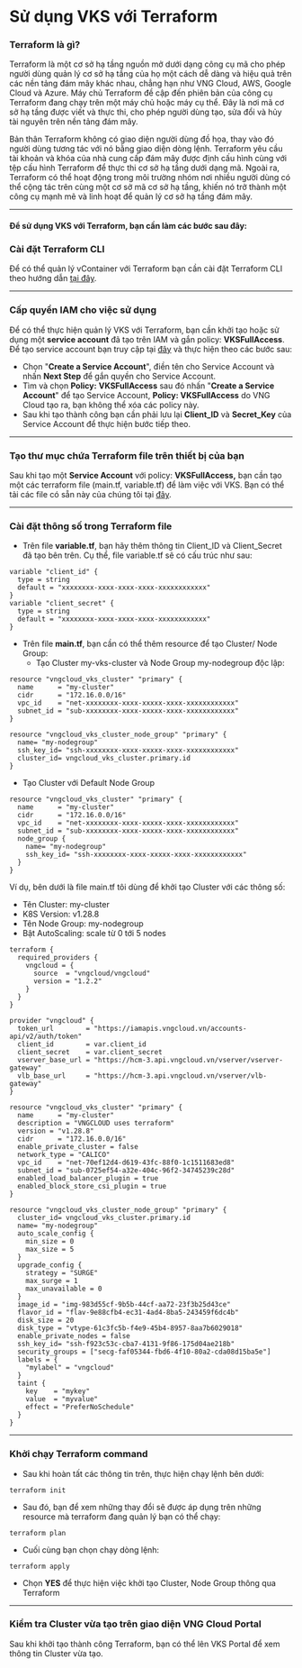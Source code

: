 # Sử dụng VKS với Terraform

### Terraform là gì?

Terraform là một cơ sở hạ tầng nguồn mở dưới dạng công cụ mã cho phép người dùng quản lý cơ sở hạ tầng của họ một cách dễ dàng và hiệu quả trên các nền tảng đám mây khác nhau, chẳng hạn như VNG Cloud, AWS, Google Cloud và Azure. Máy chủ Terraform đề cập đến phiên bản của công cụ Terraform đang chạy trên một máy chủ hoặc máy cụ thể. Đây là nơi mã cơ sở hạ tầng được viết và thực thi, cho phép người dùng tạo, sửa đổi và hủy tài nguyên trên nền tảng đám mây.

Bản thân Terraform không có giao diện người dùng đồ họa, thay vào đó người dùng tương tác với nó bằng giao diện dòng lệnh. Terraform yêu cầu tài khoản và khóa của nhà cung cấp đám mây được định cấu hình cùng với tệp cấu hình Terraform để thực thi cơ sở hạ tầng dưới dạng mã. Ngoài ra, Terraform có thể hoạt động trong môi trường nhóm nơi nhiều người dùng có thể cộng tác trên cùng một cơ sở mã cơ sở hạ tầng, khiến nó trở thành một công cụ mạnh mẽ và linh hoạt để quản lý cơ sở hạ tầng đám mây.

***

#### Để sử dụng VKS với Terraform, bạn cần làm các bước sau đây: <a href="#quanlyvcontainervoiterraform-dequanlyvcontainervoiterraform-bancanlamcacbuocsauday" id="quanlyvcontainervoiterraform-dequanlyvcontainervoiterraform-bancanlamcacbuocsauday"></a>

### **Cài đặt Terraform CLI** <a href="#quanlyvcontainervoiterraform-caidatterraformcli" id="quanlyvcontainervoiterraform-caidatterraformcli"></a>

Để có thể quản lý vContainer với Terraform bạn cần cài đặt Terraform CLI theo hướng dẫn [tại đây](../vserver/compute-hcm03-1a/terraform/cai-dat-terraform.md).

***

### **Cấp quyền IAM cho việc sử dụng**  <a href="#quanlyvcontainervoiterraform-capquyeniamchoviecsudung" id="quanlyvcontainervoiterraform-capquyeniamchoviecsudung"></a>

Để có thể thực hiện quản lý VKS với Terraform, bạn cần khởi tạo hoặc sử dụng một **service account** đã tạo trên IAM và gắn policy: **VKSFullAccess**. Để tạo service account bạn truy cập tại [đây](https://hcm-3.console.vngcloud.vn/iam/service-accounts) và thực hiện theo các bước sau:

* Chọn "**Create a Service Account**", điền tên cho Service Account và nhấn **Next Step** để gắn quyền cho Service Account.&#x20;
* Tìm và chọn **Policy:** **VKSFullAccess** sau đó nhấn "**Create a Service Account**" để tạo Service Account, **Policy: VKSFullAccess** do VNG Cloud tạo ra, bạn không thể xóa các policy này.
* Sau khi tạo thành công bạn cần phải lưu lại **Client\_ID** và **Secret\_Key** của Service Account để thực hiện bước tiếp theo.

***

### **Tạo thư mục chứa Terraform file** trên thiết bị của bạn <a href="#quanlyvcontainervoiterraform-taothumucchuaterraformfilevataiexamplefiletuvngcloudrepo" id="quanlyvcontainervoiterraform-taothumucchuaterraformfilevataiexamplefiletuvngcloudrepo"></a>

Sau khi tạo một **Service Account** với policy: **VKSFullAccess,** bạn cần tạo một các terraform file (main.tf, variable.tf) để làm việc với VKS. Bạn có thể tải các file có sẵn này của chúng tôi tại [đây](https://github.com/vngcloud/terraform-provider-vngcloud/tree/main/examples).

***

### **Cài đặt thông số trong Terraform file** <a href="#quanlyvcontainervoiterraform-caidatthongsotrongterraformfile" id="quanlyvcontainervoiterraform-caidatthongsotrongterraformfile"></a>

* Trên file **variable.tf**, bạn hãy thêm thông tin Client\_ID và Client\_Secret đã tạo bên trên. Cụ thể, file variable.tf sẽ có cấu trúc như sau:

```markup
variable "client_id" {
  type = string
  default = "xxxxxxxx-xxxx-xxxx-xxxx-xxxxxxxxxxxx"
}
variable "client_secret" {
  type = string
  default = "xxxxxxxx-xxxx-xxxx-xxxx-xxxxxxxxxxxx"
}
```

* Trên file **main.tf**, bạn cần có thể thêm resource để tạo Cluster/ Node Group:
  * Tạo Cluster my-vks-cluster và Node Group my-nodegroup độc lập:

```
resource "vngcloud_vks_cluster" "primary" {
  name      = "my-cluster"
  cidr      = "172.16.0.0/16"
  vpc_id    = "net-xxxxxxxx-xxxx-xxxxx-xxxx-xxxxxxxxxxxx"
  subnet_id = "sub-xxxxxxxx-xxxx-xxxxx-xxxx-xxxxxxxxxxxx"
}

resource "vngcloud_vks_cluster_node_group" "primary" {
  name= "my-nodegroup"
  ssh_key_id= "ssh-xxxxxxxx-xxxx-xxxxx-xxxx-xxxxxxxxxxxx"
  cluster_id= vngcloud_vks_cluster.primary.id
}
```

* Tạo Cluster với Default Node Group

```
resource "vngcloud_vks_cluster" "primary" {
  name      = "my-cluster"
  cidr      = "172.16.0.0/16"
  vpc_id    = "net-xxxxxxxx-xxxx-xxxxx-xxxx-xxxxxxxxxxxx"
  subnet_id = "sub-xxxxxxxx-xxxx-xxxxx-xxxx-xxxxxxxxxxxx"
  node_group {
    name= "my-nodegroup"
    ssh_key_id= "ssh-xxxxxxxx-xxxx-xxxxx-xxxx-xxxxxxxxxxxx"
  }
}
```

Ví dụ, bên dưới là file main.tf tôi dùng để khởi tạo Cluster với các thông số:&#x20;

* Tên Cluster: my-cluster
* K8S Version: v1.28.8
* Tên Node Group: my-nodegroup
* Bật AutoScaling: scale từ 0 tới 5 nodes

```
terraform {
  required_providers {
    vngcloud = {
      source  = "vngcloud/vngcloud"
      version = "1.2.2"
    }
  }
}

provider "vngcloud" {
  token_url        = "https://iamapis.vngcloud.vn/accounts-api/v2/auth/token"
  client_id        = var.client_id
  client_secret    = var.client_secret
  vserver_base_url = "https://hcm-3.api.vngcloud.vn/vserver/vserver-gateway"
  vlb_base_url     = "https://hcm-3.api.vngcloud.vn/vserver/vlb-gateway"
}

resource "vngcloud_vks_cluster" "primary" {
  name      = "my-cluster"
  description = "VNGCLOUD uses terraform"
  version = "v1.28.8"
  cidr      = "172.16.0.0/16"
  enable_private_cluster = false
  network_type = "CALICO"
  vpc_id    = "net-70ef12d4-d619-43fc-88f0-1c1511683ed8"
  subnet_id = "sub-0725ef54-a32e-404c-96f2-34745239c28d"
  enabled_load_balancer_plugin = true
  enabled_block_store_csi_plugin = true
}

resource "vngcloud_vks_cluster_node_group" "primary" {
  cluster_id= vngcloud_vks_cluster.primary.id
  name= "my-nodegroup"
  auto_scale_config {
    min_size = 0
    max_size = 5
  }
  upgrade_config {
    strategy = "SURGE"
    max_surge = 1
	max_unavailable = 0
  }
  image_id = "img-983d55cf-9b5b-44cf-aa72-23f3b25d43ce"
  flavor_id = "flav-9e88cfb4-ec31-4ad4-8ba5-243459f6dc4b"
  disk_size = 20
  disk_type = "vtype-61c3fc5b-f4e9-45b4-8957-8aa7b6029018"
  enable_private_nodes = false
  ssh_key_id= "ssh-f923c53c-cba7-4131-9f86-175d04ae218b"
  security_groups = ["secg-faf05344-fbd6-4f10-80a2-cda08d15ba5e"]
  labels = {
    "mylabel" = "vngcloud"
  }
  taint {
    key    = "mykey"
    value  = "myvalue"
    effect = "PreferNoSchedule"
  }
}
```

***

### **Khởi chạy Terraform command** <a href="#quanlyvcontainervoiterraform-khoichayterraformcommand" id="quanlyvcontainervoiterraform-khoichayterraformcommand"></a>

* Sau khi hoàn tất các thông tin trên, thực hiện chạy lệnh bên dưới:

```
terraform init
```

* Sau đó, bạn để xem những thay đổi sẽ được áp dụng trên những resource mà terraform đang quản lý bạn có thể chạy:

```
terraform plan
```

* Cuối cùng bạn chọn chạy dòng lệnh:

```
terraform apply
```

* Chọn **YES** để thực hiện việc khởi tạo Cluster, Node Group thông qua Terraform

***

### **Kiểm tra Cluster vừa tạo trên giao diện VNG Cloud Portal** <a href="#quanlyvcontainervoiterraform-kiemtracontainervuataotrengiaodienvngcloudportal" id="quanlyvcontainervoiterraform-kiemtracontainervuataotrengiaodienvngcloudportal"></a>

Sau khi khởi tạo thành công Terraform, bạn có thể lên VKS Portal để xem thông tin Cluster vừa tạo.

